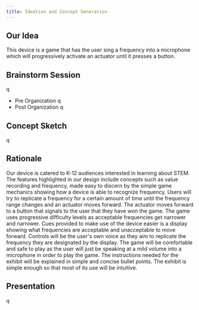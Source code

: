 ```yaml
---
title: Ideation and Concept Generation
---
```


## Our Idea

This device is a game that has the user sing a frequency into a microphone which will progressively activate an actuator until it presses a button. 

## Brainstorm Session
q
  - Pre Organization
q
  - Post Organization
q
## Concept Sketch
q
## Rationale

Our device is catered to K-12 audiences interested in learning about STEM. The features highlighted in our design include concepts such as value recording and frequency, made easy to discern by the simple game mechanics showing how a device is able to recognize frequency. Users will try to replicate a frequency for a certain amount of time until the frequency range changes and an actuator moves forward. The actuator moves forward to a button that signals to the user that they have won the game. The game uses progressive difficulty levels as acceptable frequencies get narrower and narrower. Cues provided to make use of the device easier is a display showing what frequencies are acceptable and unacceptable to move forward. Controls will be the user's own voice as they aim to replicate the frequency they are designated by the display. The game will be comfortable and safe to play as the user will just be speaking at a mild volume into a microphone in order to play the game. The instructions needed for the exhibit will be explained in simple and concise bullet points. The exhibit is simple enough so that most of its use will be intuitive.

## Presentation
q

